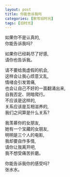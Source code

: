```yaml
---
layout: post
title: 你能告诉我吗
categories: [默写旧时光]
tags: [旧时光]
---
```

如果你不是认真的,     
你能告诉我吗?   

如果你已经耗尽了好感,   
请你也告诉我。

请不要给我虚假的机会,   
这样会让我心烦意又乱,   
情绪会引发胃痛,    
也会让自己不好的一面翻涌出来,   
自我否定、阴暗爬行。    
不应该是这样的,   
关系应该是互相滋养的,     
我们之间算是什么关系?  

我羡慕你的女朋友,    
她有一个宝藏的女朋友,    
明明是三个人的电影,   
我却要自作多情,   
请你让我离开吧,   
我不想受痛苦折磨。  

你能告诉我你的感受吗?   
张水水。
